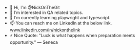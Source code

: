 - 👋 Hi, I’m @NickOnTheGit
- 👀 I’m interested in QA related topics.
- 🌱 I’m currently learning playwright and typescript.
- 📫 You can reach me on LinkedIn at the below link. 
      www.linkedin.com/in/nickonthelink
- ⚡ Nice Quote: "Luck is what happens when preparation meets opportunity." — Seneca 

<!---
NickOnTheGit/NickOnTheGit is a ✨ special ✨ repository because its `README.md` (this file) appears on your GitHub profile.
You can click the Preview link to take a look at your changes.
--->
